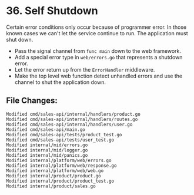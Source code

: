 # 36. Self Shutdown

Certain error conditions only occur because of programmer error. In those known
cases we can't let the service continue to run. The application must shut down.

- Pass the signal channel from `func main` down to the web framework.
- Add a special error type in `web/errors.go` that represents a shutdown error.
- Let the error return up from the `ErrorHandler` middleware.
- Make the top level web function detect unhandled errors and use the channel to shut the application down.

## File Changes:

```
Modified cmd/sales-api/internal/handlers/product.go
Modified cmd/sales-api/internal/handlers/routes.go
Modified cmd/sales-api/internal/handlers/user.go
Modified cmd/sales-api/main.go
Modified cmd/sales-api/tests/product_test.go
Modified cmd/sales-api/tests/user_test.go
Modified internal/mid/errors.go
Modified internal/mid/logger.go
Modified internal/mid/panics.go
Modified internal/platform/web/errors.go
Modified internal/platform/web/response.go
Modified internal/platform/web/web.go
Modified internal/product/product.go
Modified internal/product/product_test.go
Modified internal/product/sales.go
```